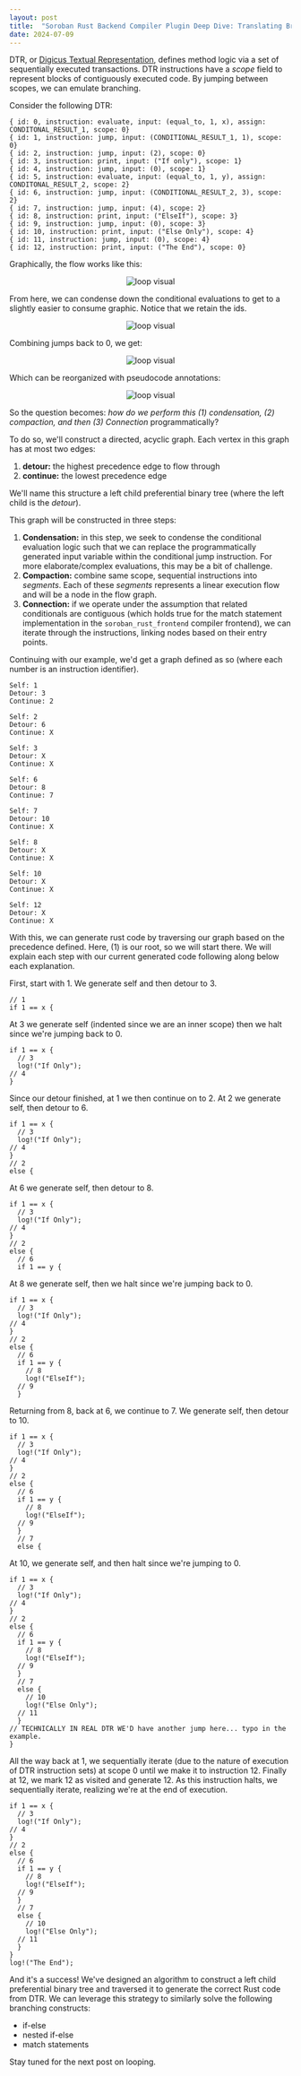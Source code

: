 ```yaml
---
layout: post
title:  "Soroban Rust Backend Compiler Plugin Deep Dive: Translating Branching Logic"
date: 2024-07-09
---
```


DTR, or [Digicus Textual Representation](http://localhost:4000/digicus/#digicus-textual-representation), defines method logic via a set of sequentially executed transactions. DTR instructions have a _scope_ field to represent blocks of contiguously executed code. By jumping between scopes, we can emulate branching.

Consider the following DTR:
```
{ id: 0, instruction: evaluate, input: (equal_to, 1, x), assign: CONDITONAL_RESULT_1, scope: 0}
{ id: 1, instruction: jump, input: (CONDITIONAL_RESULT_1, 1), scope: 0}
{ id: 2, instruction: jump, input: (2), scope: 0}
{ id: 3, instruction: print, input: ("If only"), scope: 1}
{ id: 4, instruction: jump, input: (0), scope: 1}
{ id: 5, instruction: evaluate, input: (equal_to, 1, y), assign: CONDITONAL_RESULT_2, scope: 2}
{ id: 6, instruction: jump, input: (CONDITIONAL_RESULT_2, 3), scope: 2}
{ id: 7, instruction: jump, input: (4), scope: 2}
{ id: 8, instruction: print, input: ("ElseIf"), scope: 3}
{ id: 9, instruction: jump, input: (0), scope: 3}
{ id: 10, instruction: print, input: ("Else Only"), scope: 4}
{ id: 11, instruction: jump, input: (0), scope: 4}
{ id: 12, instruction: print, input: ("The End"), scope: 0}
```

Graphically, the flow works like this:
<div style="text-align:center">
  <img src="../../../images/graphical-if-elseif-else-dtr_to_rust.png" alt="loop visual"/>
</div>

From here, we can condense down the conditional evaluations to get to a slightly easier to consume graphic. Notice that we retain the ids.
<div style="text-align:center">
  <img src="../../../images/graphical-if-elseif-else-dtr_to_rust_2.png" alt="loop visual"/>
</div>

Combining jumps back to 0, we get:
<div style="text-align:center">
  <img src="../../../images/graphical-if-elseif-else-dtr_to_rust_3.png" alt="loop visual"/>
</div>

Which can be reorganized with pseudocode annotations:
<div style="text-align:center">
  <img src="../../../images/graphical-if-elseif-else-dtr_to_rust_4.png" alt="loop visual"/>
</div>

So the question becomes: *how do we perform this (1) condensation, (2) compaction, and then (3) Connection* programmatically?

To do so, we'll construct a directed, acyclic graph. Each vertex in this graph has at most two edges:
1. **detour:** the highest precedence edge to flow through
2. **continue:** the lowest precedence edge

We'll name this structure a left child preferential binary tree (where the left child is the _detour_).

This graph will be constructed in three steps:
1. **Condensation:** in this step, we seek to condense the conditional evaluation logic such that we can replace the programmatically generated input variable within the conditional jump instruction. For more elaborate/complex evaluations, this may be a bit of challenge.
2. **Compaction:** combine same scope, sequential instructions into _segments_. Each of these _segments_ represents a linear execution flow and will be a node in the flow graph.
3. **Connection:** if we operate under the assumption that related conditionals are contiguous (which holds true for the match statement implementation in the `soroban_rust_frontend` compiler frontend), we can iterate through the instructions, linking nodes based on their entry points.

Continuing with our example, we'd get a graph defined as so (where each number is an instruction identifier).

```
Self: 1
Detour: 3
Continue: 2

Self: 2
Detour: 6
Continue: X

Self: 3
Detour: X
Continue: X 

Self: 6
Detour: 8
Continue: 7

Self: 7
Detour: 10
Continue: X

Self: 8
Detour: X
Continue: X

Self: 10
Detour: X
Continue: X

Self: 12
Detour: X
Continue: X 
```

With this, we can generate rust code by traversing our graph based on the precedence defined. Here, (1) is our root, so we will start there. We will explain each step with our current generated code following along below each explanation.

First, start with 1. We generate self and then detour to 3.
```
// 1
if 1 == x {
```

At 3 we generate self (indented since we are an inner scope) then we halt since we're jumping back to 0.

```
if 1 == x {
  // 3
  log!("If Only");
// 4
}
```

Since our detour finished, at 1 we then continue on to 2. At 2 we generate self, then detour to 6.
```
if 1 == x {
  // 3
  log!("If Only");
// 4
} 
// 2
else {
```

At 6 we generate self, then detour to 8.
```
if 1 == x {
  // 3
  log!("If Only");
// 4
} 
// 2
else {
  // 6
  if 1 == y {
```

At 8 we generate self, then we halt since we're jumping back to 0.
```
if 1 == x {
  // 3
  log!("If Only");
// 4
} 
// 2
else {
  // 6
  if 1 == y {
    // 8
    log!("ElseIf");
  // 9
  }
```

Returning from 8, back at 6, we continue to 7. We generate self, then detour to 10.
```
if 1 == x {
  // 3
  log!("If Only");
// 4
} 
// 2
else {
  // 6
  if 1 == y {
    // 8
    log!("ElseIf");
  // 9
  }
  // 7
  else {
```

At 10, we generate self, and then halt since we're jumping to 0.
```
if 1 == x {
  // 3
  log!("If Only");
// 4
} 
// 2
else {
  // 6
  if 1 == y {
    // 8
    log!("ElseIf");
  // 9
  }
  // 7
  else {
    // 10
    log!("Else Only");
  // 11
  }
// TECHNICALLY IN REAL DTR WE'D have another jump here... typo in the example.
}
```

All the way back at 1, we sequentially iterate (due to the nature of execution of DTR instruction sets) at scope 0 until we make it to instruction 12. Finally at 12, we mark 12 as visited and generate 12. As this instruction halts, we sequentially iterate, realizing we're at the end of execution.
```
if 1 == x {
  // 3
  log!("If Only");
// 4
} 
// 2
else {
  // 6
  if 1 == y {
    // 8
    log!("ElseIf");
  // 9
  }
  // 7
  else {
    // 10
    log!("Else Only");
  // 11
  }
}
log!("The End");
```

And it's a success! We've designed an algorithm to construct a left child preferential binary tree and traversed it to generate the correct Rust code from DTR. We can leverage this strategy to similarly solve the following branching constructs:

* if-else
* nested if-else
* match statements

Stay tuned for the next post on looping.

